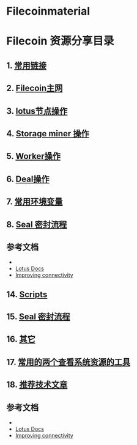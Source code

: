 # Filecoinmaterial

# Filecoin 资源分享目录

## 1. [常用链接](filecoininfo/1_ref_links.md)

## 2. [Filecoin主网](filecoininfo/2_mainnet.md)

## 3. [lotus节点操作](filecoininfo/3_lotus_op.md)

## 4. [Storage miner 操作](filecoininfo/4_miner_op.md)

## 5. [Worker操作](filecoininfo/5_worker_op.md)

## 6. [Deal操作](filecoininfo/6_deal_op.md)

## 7. [常用环境变量](filecoininfo/7_envs.md)

## 8. [Seal 密封流程](filecoininfo/8_seal_algorithm.md)


## **参考文档**
- 
- [Lotus Docs](https://docs.filecoin.io)
- [Improving connectivity](https://docs.filecoin.io/mine/connectivity/)










## 14. [Scripts](./14_scripts.md)

## 15. [Seal 密封流程](./16_seal_algorithm.md)

## 16. [其它](./17_others.md)

## 17. [常用的两个查看系统资源的工具](./18_useful_tools.md)

## 18. [推荐技术文章](./19_articles.md)


## **参考文档**
- 
- [Lotus Docs](https://docs.filecoin.io)
- [Improving connectivity](https://docs.filecoin.io/mine/connectivity/)









